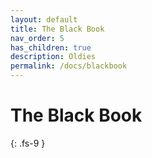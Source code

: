 ```yaml
---
layout: default
title: The Black Book
nav_order: 5
has_children: true
description: Oldies
permalink: /docs/blackbook
---
```


# The Black Book
{: .fs-9 }

